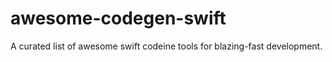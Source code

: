 # awesome-codegen-swift
A curated list of awesome swift codeine tools for blazing-fast development.

